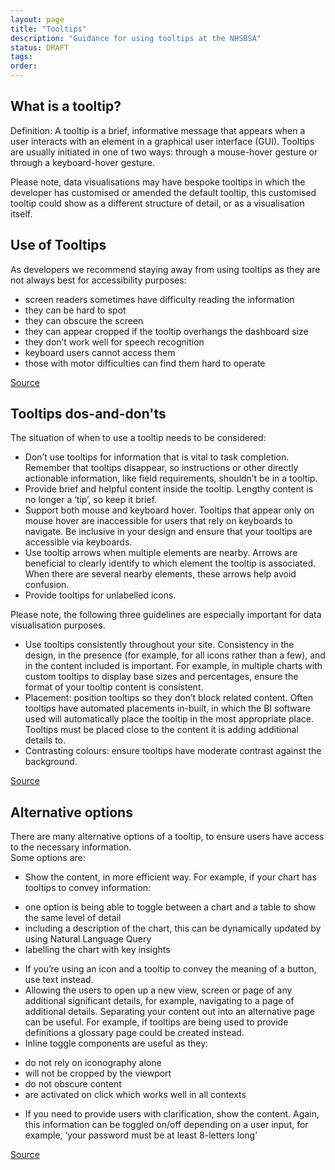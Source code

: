 ```yaml
---
layout: page
title: "Tooltips"
description: "Guidance for using tooltips at the NHSBSA"
status: DRAFT
tags:
order:
---
```

## What is a tooltip?  
  
Definition: A tooltip is a brief, informative message that appears when a user interacts with an element in a graphical user interface (GUI). Tooltips are usually initiated in one of two ways: through a mouse-hover gesture or through a keyboard-hover gesture.  
  
Please note, data visualisations may have bespoke tooltips in which the developer has customised or amended the default tooltip, this customised tooltip could show as a different structure of detail, or as a visualisation itself.  
  
## Use of Tooltips  
  
As developers we recommend staying away from using tooltips as they are not always best for accessibility purposes:  
-	screen readers sometimes have difficulty reading the information
-	they can be hard to spot
-	they can obscure the screen
-	they can appear cropped if the tooltip overhangs the dashboard size
-	they don’t work well for speech recognition
-	keyboard users cannot access them
-	those with motor difficulties can find them hard to operate  
  
[Source][tool 1]  
  
## Tooltips dos-and-don'ts  
  
The situation of when to use a tooltip needs to be considered:  
-	Don’t use tooltips for information that is vital to task completion. Remember that tooltips disappear, so instructions or other directly actionable information, like field requirements, shouldn’t be in a tooltip.
-	Provide brief and helpful content inside the tooltip. Lengthy content is no longer a ‘tip’, so keep it brief.
-	Support both mouse and keyboard hover. Tooltips that appear only on mouse hover are inaccessible for users that rely on keyboards to navigate. Be inclusive in your design and ensure that your tooltips are accessible via keyboards.
-	Use tooltip arrows when multiple elements are nearby. Arrows are beneficial to clearly identify to which element the tooltip is associated. When there are several nearby elements, these arrows help avoid confusion.
-	Provide tooltips for unlabelled icons.  
  
Please note, the following three guidelines are especially important for data visualisation purposes.  
-	Use tooltips consistently throughout your site. Consistency in the design, in the presence (for example, for all icons rather than a few), and in the content included is important. For example, in multiple charts with custom tooltips to display base sizes and percentages, ensure the format of your tooltip content is consistent.
-	Placement: position tooltips so they don’t block related content. Often tooltips have automated placements in-built, in which the BI software used will automatically place the tooltip in the most appropriate place. Tooltips must be placed close to the content it is adding additional details to. 
-	Contrasting colours: ensure tooltips have moderate contrast against the background.  
  
[Source][tool 2]  
  
## Alternative options  
  
There are many alternative options of a tooltip, to ensure users have access to the necessary information.  
Some options are:  
-	Show the content, in more efficient way. For example, if your chart has tooltips to convey information:
*	one option is being able to toggle between a chart and a table to show the same level of detail
*	including a description of the chart, this can be dynamically updated by using Natural Language Query
*	labelling the chart with key insights
-	If you’re using an icon and a tooltip to convey the meaning of a button, use text instead.
-	Allowing the users to open up a new view, screen or page of any additional significant details, for example, navigating to a page of additional details. Separating your content out into an alternative page can be useful. For example, if tooltips are being used to provide definitions a glossary page could be created instead.
-	Inline toggle components are useful as they:
*	do not rely on iconography alone
*	will not be cropped by the viewport
*	do not obscure content
*	are activated on click which works well in all contexts
-	If you need to provide users with clarification, show the content. Again, this information can be toggled on/off depending on a user input, for example, ‘your password must be at least 8-letters long’  
  
[Source][tool 3]  
  

[tool 1]: https://adamsilver.io/blog/the-problem-with-tooltips-and-what-to-do-instead/
[tool 2]: https://www.nngroup.com/articles/tooltip-guidelines/
[tool 3]: https://www.nngroup.com/articles/tooltip-guidelines/